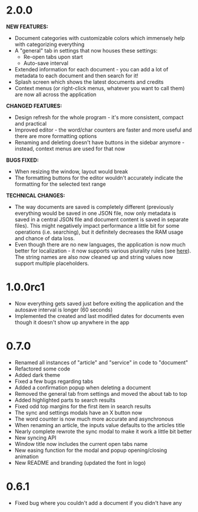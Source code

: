 # 2.0.0

**NEW FEATURES:**

- Document categories with customizable colors which immensely help with categorizing everything
- A "general" tab in settings that now houses these settings:
    - Re-open tabs upon start
    - Auto-save interval
- Extended information for each document - you can add a lot of metadata to each document and then search for it!
- Splash screen which shows the latest documents and credits
- Context menus (or right-click menus, whatever you want to call them) are now all across the application

**CHANGED FEATURES:**

- Design refresh for the whole program - it's more consistent, compact and practical
- Improved editor - the word/char counters are faster and more useful and there are more formatting options
- Renaming and deleting doesn't have buttons in the sidebar anymore - instead, context menus are used for that now

**BUGS FIXED:**

- When resizing the window, layout would break
- The formatting buttons for the editor wouldn't accurately indicate the formatting for the selected text range

**TECHNICAL CHANGES:**

- The way documents are saved is completely different (previously everything would be saved in one JSON file, now only metadata is saved in a central JSON file and document content is saved in separate files). This might negatively impact performance a little bit for some operations (i.e. searching), but it definitely decreases the RAM usage and chance of data loss.
- Even though there are no new languages, the application is now much better for localization - it now supports various plurality rules (see [here](https://unicode-org.github.io/cldr-staging/charts/latest/supplemental/language_plural_rules.html)). The string names are also now cleaned up and string values now support multiple placeholders.

# 1.0.0rc1

- Now everything gets saved just before exiting the application and the autosave interval is longer (60 seconds)
- Implemented the created and last modified dates for documents even though it doesn't show up anywhere in the app

# 0.7.0

- Renamed all instances of "article" and "service" in code to "document"
- Refactored some code
- Added dark theme
- Fixed a few bugs regarding tabs
- Added a confirmation popup when deleting a document
- Removed the general tab from settings and moved the about tab to top
- Added highlighted parts to search results
- Fixed odd top margins for the first item in search results
- The sync and settings modals have an X button now
- The word counter is now much more accurate and asynchronous
- When renaming an article, the inputs value defaults to the articles title
- Nearly complete rewrote the sync modal to make it work a little bit better
- New syncing API
- Window title now includes the current open tabs name
- New easing function for the modal and popup opening/closing animation
- New README and branding (updated the font in logo)

# 0.6.1

- Fixed bug where you couldn't add a document if you didn't have any
